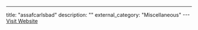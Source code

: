 ---
title: "assafcarlsbad"
description: ""
external_category: "Miscellaneous"
---[Visit Website](https://github.com/assafcarlsbad)

